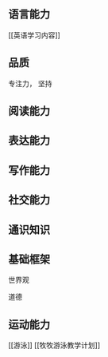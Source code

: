 ## 语言能力

[[英语学习内容]]

## 品质
专注力， 坚持

## 阅读能力

## 表达能力

## 写作能力

## 社交能力

## 通识知识




## 基础框架

世界观

道德




## 运动能力
[[游泳]]
[[牧牧游泳教学计划]]